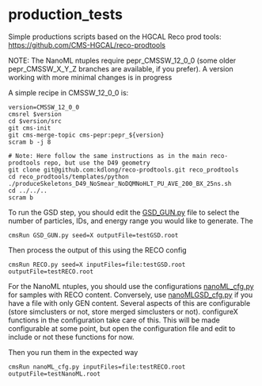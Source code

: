 # production_tests

Simple productions scripts based on the HGCAL Reco prod tools: https://github.com/CMS-HGCAL/reco-prodtools


NOTE: The NanoML ntuples require pepr_CMSSW_12_0_0 (some older pepr_CMSSW_X_Y_Z branches are available, if you prefer). A version working with more minimal changes is in progress

A simple recipe in CMSSW_12_0_0 is:

```shell
version=CMSSW_12_0_0
cmsrel $version
cd $version/src
git cms-init
git cms-merge-topic cms-pepr:pepr_${version}
scram b -j 8

# Note: Here follow the same instructions as in the main reco-prodtools repo, but use the D49 geometry
git clone git@github.com:kdlong/reco-prodtools.git reco_prodtools
cd reco_prodtools/templates/python
./produceSkeletons_D49_NoSmear_NoDQMNoHLT_PU_AVE_200_BX_25ns.sh
cd ../../..
scram b
```

To run the GSD step, you should edit the [GSD_GUN.py](GSD_GUN.py) file to select the number of particles, IDs, and energy range you would like to generate. The

```cmsRun GSD_GUN.py seed=X outputFile=testGSD.root```

Then process the output of this using the RECO config

```cmsRun RECO.py seed=X inputFiles=file:testGSD.root outputFile=testRECO.root```

For the NanoML ntuples, you should use the configurations [nanoML_cfg.py](nanoML_cfg.py) for samples with RECO content. Conversely, use [nanoMLGSD_cfg.py](nanoMLGSD_cfg) if you have a file with only GEN content. Several aspects of this are configurable (store simclusters or not, store merged simclusters or not). configureX functions in the configuration take care of this. This will be made configurable at some point, but open the configuration file and edit to include or not these functions for now.

Then you run them in the expected way

```cmsRun nanoML_cfg.py inputFiles=file:testRECO.root outputFile=testNanoML.root```

